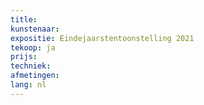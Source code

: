 ```yaml
---
title: 
kunstenaar: 
expositie: Eindejaarstentoonstelling 2021
tekoop: ja
prijs: 
techniek: 
afmetingen: 
lang: nl
---
```


